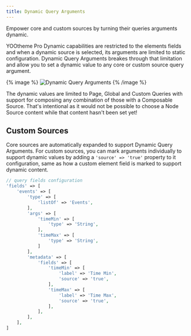 ```yaml
---
title: Dynamic Query Arguments
---
```


Empower core and custom sources by turning their queries arguments dynamic.

YOOtheme Pro Dynamic capabilities are restricted to the elements fields and when a dynamic source is selected, its arguments are limited to static configuration. Dynamic Query Arguments breakes through that limitation and allow you to set a dynamic value to any core or custom source query argument.

{% image %}
![Dynamic Query Arguments](/assets/ytp/dynamic/dynamic-query-arguments.webp)
{% /image %}

The dynamic values are limited to Page, Global and Custom Queries with support for composing any combination of those with a Composable Source. That's intentional as it would not be possible to choose a Node Source content while that content hasn't been set yet!

## Custom Sources

Core sources are automatically expanded to support Dynamic Query Arguments. For custom sources, you can mark arguments individually to support dynamic values by adding a `'source' => 'true'` property to it configuration, same as how a custom element field is marked to support dynamic content.

```php
// query fields configuration
'fields' => [
    'events' => [
        'type' => [
            'listOf' => 'Events',
        ],
        'args' => [
            'timeMin' => [
                'type' => 'String',
            ],
            'timeMax' => [
                'type' => 'String',
            ]
        ],
        'metadata' => [
            'fields' => [
                'timeMin' => [
                    'label' => 'Time Min',
                    'source' => 'true',
                ],
                'timeMax' => [
                    'label' => 'Time Max',
                    'source' => 'true',
                ],
            ],
        ],
    ],
]
```
